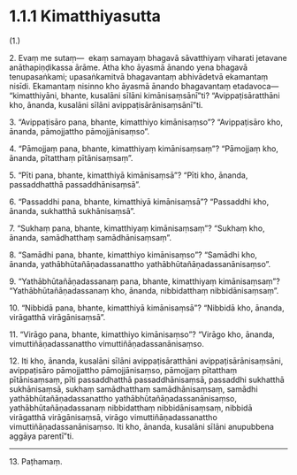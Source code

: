 

# 1.1.1 Kimatthiyasutta




(1.)

2\. Evaṃ me sutaṃ—  ekaṃ samayaṃ bhagavā sāvatthiyaṃ viharati jetavane anāthapiṇḍikassa ārāme. Atha kho āyasmā ānando yena bhagavā tenupasaṅkami; upasaṅkamitvā bhagavantaṃ abhivādetvā ekamantaṃ nisīdi. Ekamantaṃ nisinno kho āyasmā ānando bhagavantaṃ etadavoca—  “kimatthiyāni, bhante, kusalāni sīlāni kimānisaṃsānī”ti? “Avippaṭisāratthāni kho, ānanda, kusalāni sīlāni avippaṭisārānisaṃsānī”ti.

3\. “Avippaṭisāro pana, bhante, kimatthiyo kimānisaṃso”? “Avippaṭisāro kho, ānanda, pāmojjattho pāmojjānisaṃso”.

4\. “Pāmojjaṃ pana, bhante, kimatthiyaṃ kimānisaṃsaṃ”? “Pāmojjaṃ kho, ānanda, pītatthaṃ pītānisaṃsaṃ”.

5\. “Pīti pana, bhante, kimatthiyā kimānisaṃsā”? “Pīti kho, ānanda, passaddhatthā passaddhānisaṃsā”.

6\. “Passaddhi pana, bhante, kimatthiyā kimānisaṃsā”? “Passaddhi kho, ānanda, sukhatthā sukhānisaṃsā”.

7\. “Sukhaṃ pana, bhante, kimatthiyaṃ kimānisaṃsaṃ”? “Sukhaṃ kho, ānanda, samādhatthaṃ samādhānisaṃsaṃ”.

8\. “Samādhi pana, bhante, kimatthiyo kimānisaṃso”? “Samādhi kho, ānanda, yathābhūtañāṇadassanattho yathābhūtañāṇadassanānisaṃso”.

9\. “Yathābhūtañāṇadassanaṃ pana, bhante, kimatthiyaṃ kimānisaṃsaṃ”? “Yathābhūtañāṇadassanaṃ kho, ānanda, nibbidatthaṃ nibbidānisaṃsaṃ”.

10\. “Nibbidā pana, bhante, kimatthiyā kimānisaṃsā”? “Nibbidā kho, ānanda, virāgatthā virāgānisaṃsā”.

11\. “Virāgo pana, bhante, kimatthiyo kimānisaṃso”? “Virāgo kho, ānanda, vimuttiñāṇadassanattho vimuttiñāṇadassanānisaṃso.

12\. Iti kho, ānanda, kusalāni sīlāni avippaṭisāratthāni avippaṭisārānisaṃsāni, avippaṭisāro pāmojjattho pāmojjānisaṃso, pāmojjaṃ pītatthaṃ pītānisaṃsaṃ, pīti passaddhatthā passaddhānisaṃsā, passaddhi sukhatthā sukhānisaṃsā, sukhaṃ samādhatthaṃ samādhānisaṃsaṃ, samādhi yathābhūtañāṇadassanattho yathābhūtañāṇadassanānisaṃso, yathābhūtañāṇadassanaṃ nibbidatthaṃ nibbidānisaṃsaṃ, nibbidā virāgatthā virāgānisaṃsā, virāgo vimuttiñāṇadassanattho vimuttiñāṇadassanānisaṃso. Iti kho, ānanda, kusalāni sīlāni anupubbena aggāya parentī”ti.

---

13\. Paṭhamaṃ.





